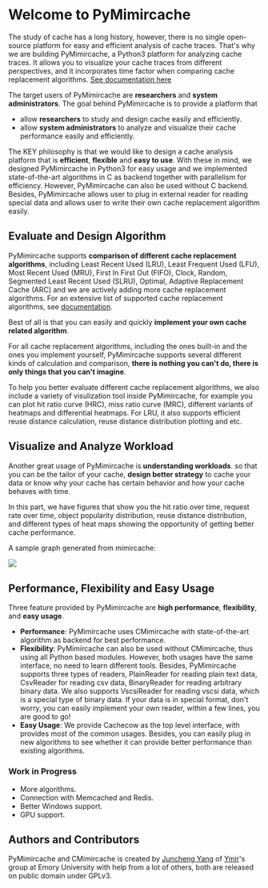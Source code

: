 Welcome to PyMimircache
=======================

The study of cache has a long history, however, there is no single open-source
platform for easy and efficient analysis of cache traces. That's why we are
building PyMimircache, a Python3 platform for analyzing cache traces. It allows
you to visualize your cache traces from different perspectives, and it
incorporates time factor when comparing cache replacement algorithms. [See
documentation here](http://pymimircache.readthedocs.io)

The target users of PyMimircache are **researchers** and **system administrators**.
The goal behind PyMimircache is to provide a platform that
-   allow **researchers** to study and design cache easily and efficiently.
-   allow **system administrators** to analyze and visualize their cache
    performance easily and efficiently.

The KEY philosophy is that we would like to design a cache analysis platform
that is **efficient**, **flexible** and **easy to use**. With these in mind, we
designed PyMimircache in Python3 for easy usage and we implemented
state-of-the-art algorithms in C as backend together with parallelism for
efficiency. However, PyMimircache can also be used without C backend.
Besides, PyMimircache allows user to plug in external reader for reading special data
and allows user to write their own cache replacement algorithm easily.


Evaluate and Design Algorithm
-----------------------------

PyMimircache supports **comparison of different cache replacement algorithms**,
including Least Recent Used (LRU), Least Frequent Used (LFU), Most Recent Used
(MRU), First In First Out (FIFO), Clock, Random, Segmented Least Recent Used
(SLRU), Optimal, Adaptive Replacement Cache (ARC) and we are actively adding
more cache replacement algorithms. For an extensive list of supported cache
replacement algorithms, see [documentation](http://pymimircache.readthedocs.io).

Best of all is that you can easily and quickly **implement your own cache
related algorithm**.

For all cache replacement algorithms, including the ones built-in and the ones
you implement yourself, PyMimircache supports several different kinds of
calculation and comparison, **there is nothing you can't do, there is only
things that you can't imagine**.

To help you better evaluate different cache replacement algorithms, we also
include a variety of visulization tool inside PyMimircache, for example you can
plot hit ratio curve (HRC), miss ratio curve (MRC), different variants of
heatmaps and differential heatmaps. For LRU, it also supports efficient reuse
distance calculation, reuse distance distribution plotting and etc.
 

Visualize and Analyze Workload
------------------------------

Another great usage of PyMimircache is **understanding workloads**. so that you
can be the tailor of your cache, **design better strategy** to cache your data
or know why your cache has certain behavior and how your cache behaves with
time.

In this part, we have figures that show you the hit ratio over time, request
rate over time, object popularity distribution, reuse distance distribution, and
different types of heat maps showing the opportunity of getting better cache
performance.

A sample graph generated from mimircache:

![ ](https://raw.githubusercontent.com/1a1a11a/mimircache/develop/docs/User/images/github_heatmap.png)


Performance, Flexibility and Easy Usage
---------------------------------------

Three feature provided by PyMimircache are **high performance**,
**flexibility**, and **easy usage**.

-   **Performance**: PyMimircache uses CMimircache with state-of-the-art
    algorithm as backend for best performance.
-   **Flexibility**: PyMimircache can also be used without CMimircache, thus
    using all Python based modules. However, both usages have the same
    interface, no need to learn different tools. Besides, PyMimircache supports
    three types of readers, PlainReader for reading plain text data, CsvReader
    for reading csv data, BinaryReader for reading arbitrary binary data. We
    also supports VscsiReader for reading vscsi data, which is a special type of
    binary data. If your data is in special format, don't worry, you can easily
    implement your own reader, within a few lines, you are good to go!
-   **Easy Usage**: We provide Cachecow as the top level interface, with
    provides most of the common usages. Besides, you can easily plug in new
    algorithms to see whether it can provide better performance than existing
    algorithms.


### Work in Progress

-   More algorithms.
-   Connection with Memcached and Redis.
-   Better Windows support.
-   GPU support.

Authors and Contributors
------------------------

PyMimircache and CMimircache is created by [Juncheng Yang](http://junchengyang.com) of [Ymir](http://www.ymsir.com)'s group at Emory University with help from a lot of others, both are released on public domain under GPLv3.
